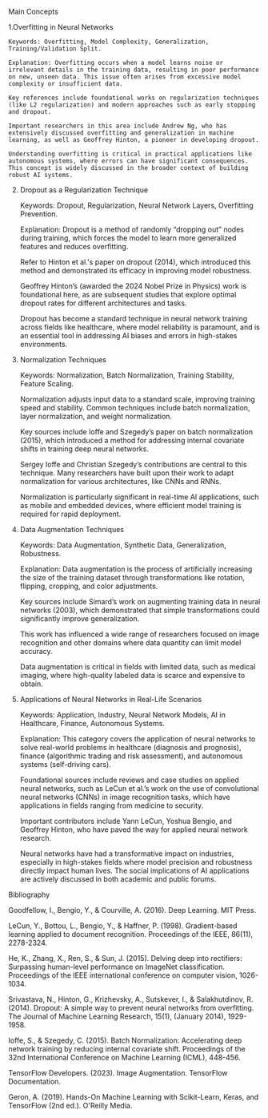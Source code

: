 Main Concepts
  
  1.Overfitting in Neural Networks

    Keywords: Overfitting, Model Complexity, Generalization, Training/Validation Split.
 
    Explanation: Overfitting occurs when a model learns noise or irrelevant details in the training data, resulting in poor performance on new, unseen data. This issue often arises from excessive model complexity or insufficient data.

    Key references include foundational works on regularization techniques (like L2 regularization) and modern approaches such as early stopping and dropout.

    Important researchers in this area include Andrew Ng, who has extensively discussed overfitting and generalization in machine learning, as well as Geoffrey Hinton, a pioneer in developing dropout.
 
    Understanding overfitting is critical in practical applications like autonomous systems, where errors can have significant consequences. This concept is widely discussed in the broader context of building robust AI systems.

 2. Dropout as a Regularization Technique
     
    Keywords: Dropout, Regularization, Neural Network Layers, Overfitting Prevention.

    Explanation: Dropout is a method of randomly “dropping out” nodes during training, which forces the model to learn more generalized features and reduces overfitting.

    Refer to Hinton et al.'s paper on dropout (2014), which introduced this method and demonstrated its efficacy in improving model robustness.

    Geoffrey Hinton’s (awarded the 2024 Nobel Prize in Physics) work is foundational here, as are subsequent studies that explore optimal dropout rates for different architectures and tasks.

    Dropout has become a standard technique in neural network training across fields like healthcare, where model reliability is paramount, and is an essential tool in addressing AI biases and errors in high-stakes environments.

   3. Normalization Techniques
     
       Keywords: Normalization, Batch Normalization, Training Stability, Feature Scaling.
     
       Normalization adjusts input data to a standard scale, improving training speed and stability. Common techniques include batch normalization, layer normalization, and weight normalization.

       Key sources include Ioffe and Szegedy’s paper on batch normalization (2015), which introduced a method for addressing internal covariate shifts in training deep neural networks.

       Sergey Ioffe and Christian Szegedy’s contributions are central to this technique. Many researchers have built upon their work to adapt normalization for various architectures, like CNNs and RNNs.


       Normalization is particularly significant in real-time AI applications, such as mobile and embedded devices, where efficient model training is required for rapid deployment.

  4. Data Augmentation Techniques
    
        Keywords: Data Augmentation, Synthetic Data, Generalization, Robustness.
        
        Explanation: Data augmentation is the process of artificially increasing the size of the training dataset through transformations like rotation, flipping, cropping, and color adjustments.
        
        Key sources include Simard’s work on augmenting training data in neural networks (2003), which demonstrated that simple transformations could significantly improve generalization.
        
        This work has influenced a wide range of researchers focused on image recognition and other domains where data quantity can limit model accuracy.
        
        Data augmentation is critical in fields with limited data, such as medical imaging, where high-quality labeled data is scarce and expensive to obtain.
      
  5. Applications of Neural Networks in Real-Life Scenarios
    
        Keywords: Application, Industry, Neural Network Models, AI in Healthcare, Finance, Autonomous Systems.
    
        Explanation: This category covers the application of neural networks to solve real-world problems in healthcare (diagnosis and prognosis), finance (algorithmic trading and risk assessment), and autonomous systems (self-driving cars).
    
        Foundational sources include reviews and case studies on applied neural networks, such as LeCun et al.’s work on the use of convolutional neural networks (CNNs) in image recognition tasks, which have applications in fields ranging from medicine to security.
    
        Important contributors include Yann LeCun, Yoshua Bengio, and Geoffrey Hinton, who have paved the way for applied neural network research.
    
        Neural networks have had a transformative impact on industries, especially in high-stakes fields where model precision and robustness directly impact human lives. The social implications of AI applications are actively discussed in both academic and public forums.

Bibliography

Goodfellow, I., Bengio, Y., & Courville, A. (2016). Deep Learning. MIT Press.

LeCun, Y., Bottou, L., Bengio, Y., & Haffner, P. (1998). Gradient-based learning applied to document recognition. Proceedings of the IEEE, 86(11), 2278-2324.

He, K., Zhang, X., Ren, S., & Sun, J. (2015). Delving deep into rectifiers: Surpassing human-level performance on ImageNet classification. Proceedings of the IEEE international conference on computer vision, 1026-1034.

Srivastava, N., Hinton, G., Krizhevsky, A., Sutskever, I., & Salakhutdinov, R. (2014). Dropout: A simple way to prevent neural networks from overfitting. The Journal of Machine Learning Research, 15(1), (January 2014), 1929-1958.

Ioffe, S., & Szegedy, C. (2015). Batch Normalization: Accelerating deep network training by reducing internal covariate shift. Proceedings of the 32nd International Conference on Machine Learning (ICML), 448-456.

TensorFlow Developers. (2023). Image Augmentation. TensorFlow Documentation.

Geron, A. (2019). Hands-On Machine Learning with Scikit-Learn, Keras, and TensorFlow (2nd ed.). O'Reilly Media.
